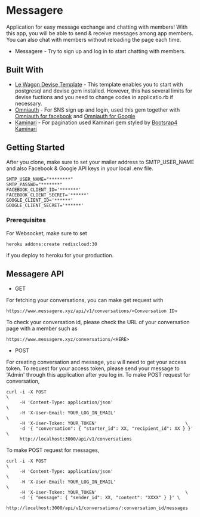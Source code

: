 # Messagere

Application for easy message exchange and chatting with members!
With this app, you will be able to send & receive messages among app members.
You can also chat with members without reloading the page each time.
* Messagere - Try to sign up and log in to start chatting with members.

## Built With

* [Le Wagon Devise Template](https://github.com/lewagon/rails-templates) - This template enables you to start with postgresql and devise gem installed. However, this has several limits for devise fuctions and you need to change codes in applicatio.rb if necessary. 
* [Omniauth](https://github.com/omniauth/omniauth) - For SNS sign up and login, used this gem together with [Omniauth for facebook](https://github.com/simi/omniauth-facebook) and [Omniauth for Google](https://github.com/zquestz/omniauth-google-oauth2)
* [Kaminari](https://github.com/kaminari/kaminari) - For pagination used Kaminari gem styled by [Bootsrap4 Kaminari](https://github.com/KamilDzierbicki/bootstrap4-kaminari-views)

## Getting Started

After you clone, make sure to set your mailer address to SMTP_USER_NAME and also Facebook & Google API keys in your local .env file.
```
SMTP_USER_NAME="********"
SMTP_PASSWD="*******"
FACEBOOK_CLIENT_ID='*******'
FACEBOOK_CLIENT_SECRET='******'
GOOGLE_CLIENT_ID='******'
GOOGLE_CLIENT_SECRET='******'
```

### Prerequisites

For Websocket, make sure to set

```
heroku addons:create rediscloud:30
```
if you deploy to heroku for your production.

## Messagere API

* GET

For fetching your conversations, you can make get request with
```
https://www.messagere.xyz/api/v1/conversations/<Conversation ID>
```
To check your conversation id, please check the URL of your conversation page with a member such as
```
https://www.messagere.xyz/conversations/<HERE>
```

* POST

For creating conversation and message, you will need to get your access token. 
To request for your access token, please send your message to 'Admin' through this application after you log in.
To make POST request for conversation,
```
curl -i -X POST                                                              \
     -H 'Content-Type: application/json'                                     \
     -H 'X-User-Email: YOUR_LOG_IN_EMAIL'                                      \
     -H 'X-User-Token: YOUR_TOKEN'                                 \
     -d '{ "conversation": { "starter_id": XX, "recipient_id": XX } }' \
     http://localhost:3000/api/v1/conversations
```

To make POST request for messages,
```
curl -i -X POST                                                              \
     -H 'Content-Type: application/json'                                     \
     -H 'X-User-Email: YOUR_LOG_IN_EMAIL'                                      \
     -H 'X-User-Token: YOUR_TOKEN'                                 \
     -d '{ "message": { "sender_id": XX, "content": "XXXX" } }' \
     http://localhost:3000/api/v1/conversations/:conversation_id/messages
```




